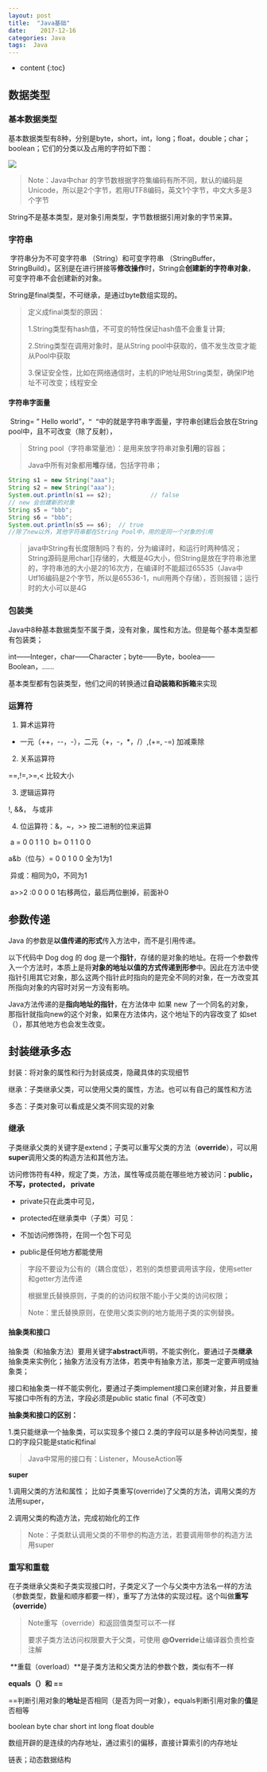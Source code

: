 ```yaml
---
layout: post
title:  "Java基础"
date:    2017-12-16 
categories: Java
tags:  Java
---
```


* content
{:toc}
## 数据类型

### 基本数据类型

​      基本数据类型有8种，分别是byte，short，int，long；float，double；char；boolean；它们的分类以及占用的字符如下图：

![](https://lukkyy.github.io/assets/java/basic/datetype.png)

> Note：Java中char 的字节数根据字符集编码有所不同，默认的编码是Unicode，所以是2个字节，若用UTF8编码，英文1个字节，中文大多是3个字节

   String不是基本类型，是对象引用类型，字节数根据引用对象的字节来算。

### 字符串 

​       字符串分为不可变字符串 （String）和可变字符串 （StringBuffer，StringBuild）。区别是在进行拼接等**修改操作**时，String会**创建新的字符串对象**，可变字符串不会创建新的对象。

String是final类型，不可继承，是通过byte数组实现的。

> 定义成final类型的原因：
>
> 1.String类型有hash值，不可变的特性保证hash值不会重复计算;
>
> 2.String类型在调用对象时，是从String pool中获取的，值不发生改变才能从Pool中获取
>
> 3.保证安全性，比如在网络通信时，主机的IP地址用String类型，确保IP地址不可改变；线程安全

#### 字符串字面量

​       String=  “ Hello world”，`“ ”`中的就是字符串字面量，字符串创建后会放在String pool中，且不可改变（除了反射），

> String pool（字符串常量池）：是用来放字符串对象**引用**的容器； 
>
> Java中所有对象都用**堆**存储，包括字符串；

```java
String s1 = new String("aaa");
String s2 = new String("aaa");
System.out.println(s1 == s2);           // false
// new 会创建新的对象
String s5 = "bbb";
String s6 = "bbb";
System.out.println(s5 == s6);  // true
//除了new以外，其他字符串都在String Pool中，用的是同一个对象的引用
```

> java中String有长度限制吗？有的，分为编译时，和运行时两种情况；String源码是用char[]存储的，大概是4G大小，但String是放在字符串池里的，字符串池的大小是2的16次方，在编译时不能超过65535（Java中Utf16编码是2个字节，所以是65536-1，null用两个存储），否则报错；运行时的大小可以是4G

### 包装类

​      Java中8种基本数据类型不属于类，没有对象，属性和方法。但是每个基本类型都有包装类；

int——Integer，char——Character；byte——Byte，boolea——Boolean，......

基本类型都有包装类型，他们之间的转换通过**自动装箱和拆箱**来实现



### 运算符

1.  算术运算符

   - 一元（++，--，-），二元（+，-，*，/）,(+=, -=)  加减乘除

2.  关系运算符

   ==,!=,>=,<   比较大小

3.  逻辑运算符

   !, &&，  与或非

4.  位运算符：&，~，>> 按二进制的位来运算

​                     a = 0 0 1 1 0
​                     b=  0 1 1 0 0

 a&b（位与）= 0 0 1 0 0 全为1为1

​           异或：相同为0，不同为1

​          a>>2 :0 0 0 0 1右移两位，最后两位删掉，前面补0



## 参数传递

Java 的参数是**以值传递的形式**传入方法中，而不是引用传递。

以下代码中 Dog dog 的 dog 是一个**指针**，存储的是对象的地址。在将一个参数传入一个方法时，本质上是将**对象的地址以值的方式传递到形参**中。因此在方法中使指针引用其它对象，那么这两个指针此时指向的是完全不同的对象，在一方改变其所指向对象的内容时对另一方没有影响。

Java方法传递的是**指向地址的指针**，在方法体中 如果 new 了一个同名的对象，那指针就指向new的这个对象，如果在方法体内，这个地址下的内容改变了 如set（），那其他地方也会发生改变。



## 封装继承多态

封装：将对象的属性和行为封装成类，隐藏具体的实现细节

继承：子类继承父类，可以使用父类的属性，方法。也可以有自己的属性和方法

多态：子类对象可以看成是父类不同实现的对象

### 继承

子类继承父类的关键字是extend；子类可以重写父类的方法（**override**），可以用**super**调用父类的构造方法和其他方法。

访问修饰符有4种，规定了类，方法，属性等成员能在哪些地方被访问：**public， 不写，protected，  private**

- private只在此类中可见，

- protected在继承类中（子类）可见：
- 不加访问修饰符，在同一个包下可见
- public是任何地方都能使用

> 字段不要设为公有的（耦合度低），若别的类想要调用该字段，使用setter和getter方法传递
>
> 根据里氏替换原则，子类的的访问权限不能小于父类的访问权限；
>
> Note：里氏替换原则，在使用父类实例的地方能用子类的实例替换。



#### 抽象类和接口

​        抽象类（和抽象方法）要用关键字**abstract**声明，不能实例化，要通过子类**继承**抽象类来实例化；抽象方法没有方法体，若类中有抽象方法，那类一定要声明成抽象类；

​       接口和抽象类一样不能实例化，要通过子类implement接口来创建对象，并且要重写接口中所有的方法，字段必须是public static final（不可改变）

**抽象类和接口的区别：**

1.类只能继承一个抽象类，可以实现多个接口
2.类的字段可以是多种访问类型，接口的字段只能是static和final

> Java中常用的接口有：Listener，MouseAction等

**super**

1.调用父类的方法和属性； 比如子类重写(override)了父类的方法，调用父类的方法用super，

2.调用父类的构造方法，完成初始化的工作

> Note：子类默认调用父类的不带参的构造方法，若要调用带参的构造方法用super



### 重写和重载

​       在子类继承父类和子类实现接口时，子类定义了一个与父类中方法名一样的方法（参数类型，数量和顺序都要一样），重写了方法体的实现过程。这个叫做**重写（override）**

> Note重写（override）和返回值类型可以不一样
>
> 要求子类方法访问权限要大于父类，可使用 **@Override**让编译器负责检查注解

​     **重载（overload）**是子类方法和父类方法的参数个数，类似有不一样



**equals（）和 ==**

==判断引用对象的**地址**是否相同（是否为同一对象），equals判断引用对象的**值**是否相等

boolean byte char  short int long  float double 



数组开辟的是连续的内存地址，通过索引的偏移，直接计算索引的内存地址

链表；动态数据结构